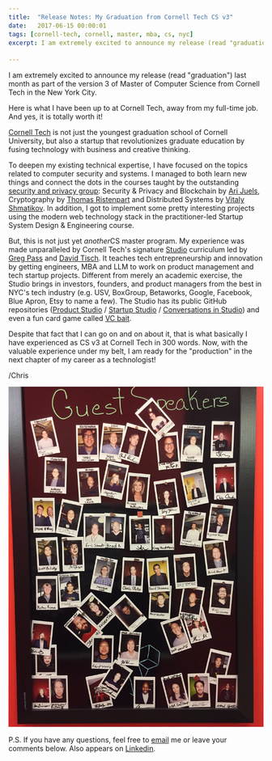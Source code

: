 ```yaml
---
title:  "Release Notes: My Graduation from Cornell Tech CS v3"
date:   2017-06-15 00:00:01
tags: [cornell-tech, cornell, master, mba, cs, nyc]
excerpt: I am extremely excited to announce my release (read "graduation") last month as part of the version 3 of Master of Computer Science from Cornell Tech in the New York City. 

---
```


I am extremely excited to announce my release (read "graduation") last month as part of the version 3 of Master of Computer Science from Cornell Tech in the New York City. 

Here is what I have been up to at Cornell Tech, away from my full-time job. And yes, it is totally worth it!

[Cornell Tech](https://tech.cornell.edu/) is not just the youngest graduation school of Cornell University, but also a startup that revolutionizes graduate education by fusing technology with business and creative thinking.

To deepen my existing technical expertise, I have focused on the topics related to computer security and systems. I managed to both learn new things and connect the dots in the courses taught by the outstanding [security and privacy group](https://tech.cornell.edu/research/security-privacy/security-group): Security & Privacy and Blockchain by [Ari Juels](http://arijuels.com/),  Cryptography by [Thomas Ristenpart](http://rist.tech.cornell.edu/) and Distributed Systems by [Vitaly Shmatikov](http://www.cs.cornell.edu/~shmat/). In addition, I got to implement some pretty interesting projects using the modern web technology stack in the practitioner-led Startup System Design & Engineering course.

But, this is not just yet *another*CS master program. My experience was made unparalleled by Cornell Tech's signature [Studio](https://tech.cornell.edu/studio) curriculum led by[ Greg Pass](https://tech.cornell.edu/people/greg-pass) and [David Tisch](https://twitter.com/davetisch). It teaches tech entrepreneurship and innovation by getting engineers, MBA and LLM to work on product management and tech startup projects. Different from merely an academic exercise, the Studio brings in investors, founders, and product managers from the best in NYC's tech industry (e.g. USV, BoxGroup, Betaworks, Google, Facebook, Blue Apron, Etsy to name a few). The Studio has its public GitHub repositories ([Product Studio](https://github.com/cornelltech/product-studio/wiki/Syllabus) / [Startup Studio](https://github.com/cornelltech/startup-studio/wiki/Startup-Studio-Sessions-&-Syllabus) / [Conversations in Studio](https://github.com/cornelltech/conversations-in-the-studio)) and even a fun card game called [VC bait](http://vcbait.tech.cornell.edu/).

Despite that fact that I can go on and on about it, that is what basically I have experienced as CS v3 at Cornell Tech in 300 words. Now, with the valuable experience under my belt, I am ready for the "production" in the next chapter of my career as a technologist!



/Chris

![img](../images/cornell-tech-guest-speakers.jpg)



P.S. If you have any questions,  feel free to [email](contact@chriswang.tech) me or leave your comments below. Also appears on [Linkedin](https://www.linkedin.com/pulse/my-short-release-note-from-cornell-tech-cs-v3-chris-wang).

